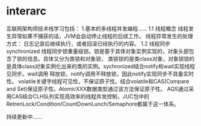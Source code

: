 # interarc
互联网架构师技术栈学习包括：
  1.基本的多线程并发编程……
    1.1 线程概念
      线程发生异常如果不捕获的话，JVM会自动停止线程的后续工作。
      线程异常发生的处理方式：  日志记录后继续执行，或者回滚已经执行的内容。
    1.2 线程同步
    synchronized 线程同步锁重量级锁。锁是基于具体对象实例实现的，对象头部包含了锁的信息。具体又分为类锁和对象锁，
    类锁锁的是类class对象，对象锁锁的是具体class对象实例化出来的类的实例。sychronized结合notify和wait实现线程见同步。wait调用
    释放锁，notify调用不释放锁，因此notify实现同步不具备实时性。
    volatile关键字线程可见性，不保证原子性。结合volatile和CAS(Compare and Set)保证原子性。AtomicXXX数据类型通过该方法保证原子性。
    AQS通过采用CAS结合CLH队列实现高效率的线程并发控制，JUC包中的RetrenLock/Condition/CountDownLunch/Semaphore都属于这一体系。
    
  持续更新中……
  
  
